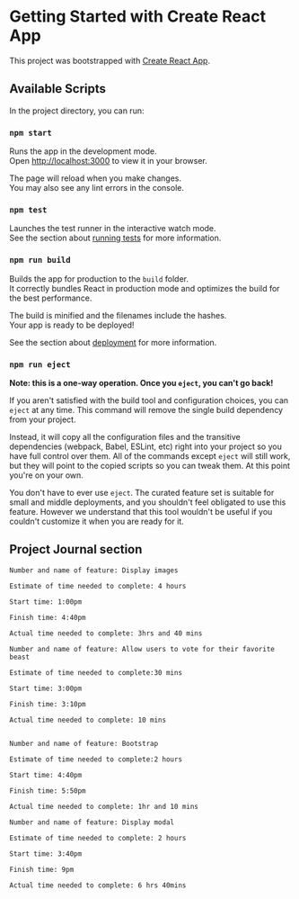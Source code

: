 # Getting Started with Create React App

This project was bootstrapped with [Create React App](https://github.com/facebook/create-react-app).

## Available Scripts

In the project directory, you can run:

### `npm start`

Runs the app in the development mode.\
Open [http://localhost:3000](http://localhost:3000) to view it in your browser.

The page will reload when you make changes.\
You may also see any lint errors in the console.

### `npm test`

Launches the test runner in the interactive watch mode.\
See the section about [running tests](https://facebook.github.io/create-react-app/docs/running-tests) for more information.

### `npm run build`

Builds the app for production to the `build` folder.\
It correctly bundles React in production mode and optimizes the build for the best performance.

The build is minified and the filenames include the hashes.\
Your app is ready to be deployed!

See the section about [deployment](https://facebook.github.io/create-react-app/docs/deployment) for more information.

### `npm run eject`

**Note: this is a one-way operation. Once you `eject`, you can't go back!**

If you aren't satisfied with the build tool and configuration choices, you can `eject` at any time. This command will remove the single build dependency from your project.

Instead, it will copy all the configuration files and the transitive dependencies (webpack, Babel, ESLint, etc) right into your project so you have full control over them. All of the commands except `eject` will still work, but they will point to the copied scripts so you can tweak them. At this point you're on your own.

You don't have to ever use `eject`. The curated feature set is suitable for small and middle deployments, and you shouldn't feel obligated to use this feature. However we understand that this tool wouldn't be useful if you couldn't customize it when you are ready for it.

## Project Journal section

```
Number and name of feature: Display images

Estimate of time needed to complete: 4 hours

Start time: 1:00pm

Finish time: 4:40pm

Actual time needed to complete: 3hrs and 40 mins

```


```
Number and name of feature: Allow users to vote for their favorite beast

Estimate of time needed to complete:30 mins

Start time: 3:00pm

Finish time: 3:10pm

Actual time needed to complete: 10 mins


```


```
Number and name of feature: Bootstrap

Estimate of time needed to complete:2 hours

Start time: 4:40pm

Finish time: 5:50pm

Actual time needed to complete: 1hr and 10 mins

```

```
Number and name of feature: Display modal

Estimate of time needed to complete: 2 hours

Start time: 3:40pm

Finish time: 9pm

Actual time needed to complete: 6 hrs 40mins

```


